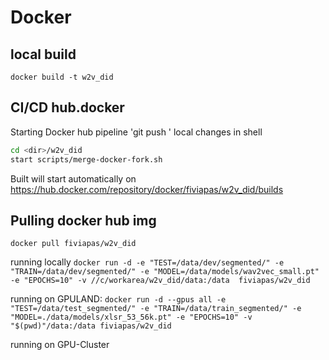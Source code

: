 # Docker
## local build
`docker build -t w2v_did`

## CI/CD hub.docker
Starting Docker hub pipeline
'git push ' local changes
in shell
```bash
cd <dir>/w2v_did
start scripts/merge-docker-fork.sh
```
Built will start automatically on https://hub.docker.com/repository/docker/fiviapas/w2v_did/builds

## Pulling docker hub img
`docker pull fiviapas/w2v_did`

running locally
`docker run -d -e "TEST=/data/dev/segmented/" -e "TRAIN=/data/dev/segmented/" -e "MODEL=/data/models/wav2vec_small.pt" -e "EPOCHS=10" -v //c/workarea/w2v_did/data:/data  fiviapas/w2v_did`

running on GPULAND:
`docker run -d --gpus all -e "TEST=/data/test_segmented/" -e "TRAIN=/data/train_segmented/" -e "MODEL=./data/models/xlsr_53_56k.pt" -e "EPOCHS=10" -v "$(pwd)"/data:/data fiviapas/w2v_did`


running on GPU-Cluster
